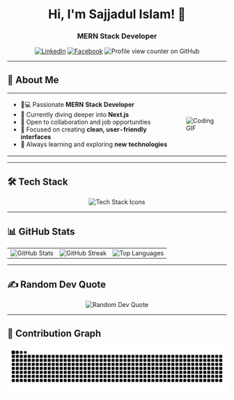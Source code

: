 <div align="center">

# Hi, I'm Sajjadul Islam! 👋

### MERN Stack Developer

[![LinkedIn](https://img.shields.io/badge/LinkedIn-0A66C2?style=for-the-badge&logo=linkedin&logoColor=white)](https://www.linkedin.com/in/sajjadislam523)
[![Facebook](https://img.shields.io/badge/Facebook-1877F2?style=for-the-badge&logo=facebook&logoColor=white)](https://www.facebook.com/amir.sajjad874/)
![Profile view counter on GitHub](https://komarev.com/ghpvc/?username=sajjadislam523&style=for-the-badge&label=Views)

</div>

---

## 💫 About Me

<table style="border: none; border-collapse: collapse;">
<tr>
<td style="border: none; padding-right: 20px; vertical-align: top;">

-   👨💻 Passionate **MERN Stack Developer**
-   🌱 Currently diving deeper into **Next.js**
-   💼 Open to collaboration and job opportunities
-   🎨 Focused on creating **clean, user-friendly interfaces**
-   🚀 Always learning and exploring **new technologies**

</td>
<td style="border: none; padding-left: 20px;">

<img height="180" src="https://media4.giphy.com/media/v1.Y2lkPTc5MGI3NjExMHdqdm0zcnJmbHlkaHZ1ZzRwZGV0eDVoNnlvd2t6MW1mMzJwYjc1eSZlcD12MV9pbnRlcm5hbF9naWZfYnlfaWQmY3Q9Zw/Ad91OoLyqki6f0ICEe/giphy.webp" alt="Coding GIF" />

</td>
</tr>
</table>

---

## 🛠️ Tech Stack

<div align="center">
  <img src="https://skillicons.dev/icons?i=js,ts,react,nextjs,html,css,tailwind,nodejs,express,mongodb,firebase,git,github,linux,vscode,vite,vercel" alt="Tech Stack Icons" />
</div>

---

## 📊 GitHub Stats

<table>
<tr>
<td>
  <img height="160" src="https://github-readme-stats.vercel.app/api?username=sajjadislam523&show_icons=true&theme=codeSTACKr&include_all_commits=true&count_private=true" alt="GitHub Stats" />
</td>
<td>
  <img height="160" src="https://github-readme-streak-stats.herokuapp.com/?user=sajjadislam523&theme=codeSTACKr" alt="GitHub Streak" />
</td>
<td>
  <img height="160" src="https://github-readme-stats.vercel.app/api/top-langs/?username=sajjadislam523&layout=compact&theme=codeSTACKr" alt="Top Languages" />
</td>
</tr>
</table>

---

## ✍️ Random Dev Quote

<div align="center">
  <img src="https://quotes-github-readme.vercel.app/api?type=horizontal&theme=radical" alt="Random Dev Quote" />
</div>

---

## 🐍 Contribution Graph

<div align="center">
  <img src="https://raw.githubusercontent.com/sajjadislam523/sajjadislam523/output/snake.svg" alt="Snake animation" />
</div>
